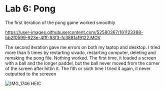 # Lab 6: Pong

The first iteration of the pong game worked smoothly 

https://user-images.githubusercontent.com/52580367/161123388-bb2f0599-923e-4fff-93f3-fc3881af9122.MOV

The second iteration gave me errors on both my laptop and desktop. I tried more than 5 times by restarting vivado, restarting computer, deleting and remaking the pong file. Nothing worked. The first time, it loaded a screen with a ball and the longer paddel, but the ball never moved from the corner of the screen after hittin it. The fith or sixth time I tried it again, it never outputted to the screeen 


![IMG_1746 HEIC](https://user-images.githubusercontent.com/52580367/161141410-2cf21d50-0f76-47eb-8113-dc445c96d3a1.jpg)


